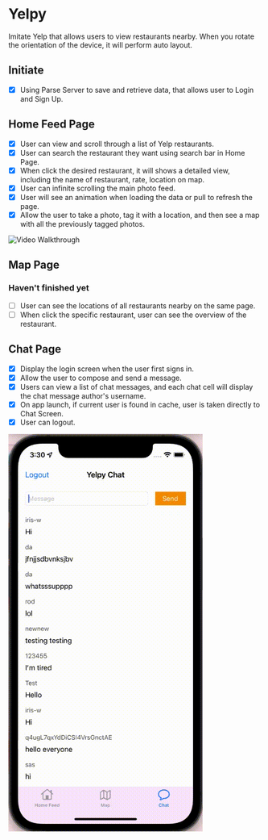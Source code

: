 # Yelpy
Imitate Yelp that allows users to view restaurants nearby. When you rotate the orientation of the device, it will perform auto layout.

## Initiate
- [x] Using Parse Server to save and retrieve data, that allows user to Login and Sign Up.

## Home Feed Page

- [x] User can view and scroll through a list of Yelp restaurants.
- [x] User can search the restaurant they want using search bar in Home Page.
- [x] When click the desired restaurant, it will shows a detailed view, including the name of restaurant, rate, location on map.
- [x] User can infinite scrolling the main photo feed.
- [x] User will see an animation when loading the data or pull to refresh the page.
- [x] Allow the user to take a photo, tag it with a location, and then see a map with all the previously tagged photos.

<img src='https://github.com/iris-w03/Yelpy/blob/main/Images/Homepage.gif' title='HomePage Walkthrough' width='' alt='Video Walkthrough' />

## Map Page
### Haven't finished yet
- [ ] User can see the locations of all restaurants nearby on the same page.
- [ ] When click the specific restaurant, user can see the overview of the restaurant.

## Chat Page
- [x] Display the login screen when the user first signs in.
- [x] Allow the user to compose and send a message.
- [x] Users can view a list of chat messages, and each chat cell will display the chat message author's username.
- [x] On app launch, if current user is found in cache, user is taken directly to Chat Screen.
- [x] User can logout.

<img src='https://github.com/iris-w03/Yelpy/blob/main/Images/chat.gif' title='Chat Page Walkthrough' width='' alt='Video Walkthrough' />
